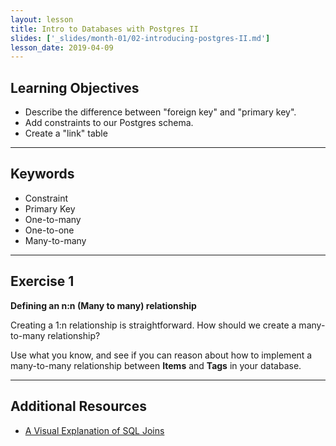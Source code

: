 ```yaml
---
layout: lesson
title: Intro to Databases with Postgres II
slides: ['_slides/month-01/02-introducing-postgres-II.md']
lesson_date: 2019-04-09
---
```


## Learning Objectives

- Describe the difference between "foreign key" and "primary key".
- Add constraints to our Postgres schema.
- Create a "link" table

---

## Keywords

- Constraint
- Primary Key
- One-to-many
- One-to-one
- Many-to-many

---

## Exercise 1

**Defining an n:n (Many to many) relationship**<br/>

Creating a 1:n relationship is straightforward. How should we create a many-to-many relationship? <br/>

Use what you know, and see if you can reason about how to implement a many-to-many relationship between **Items** and **Tags** in your database.

---

## Additional Resources

- [A Visual Explanation of SQL Joins](https://blog.codinghorror.com/a-visual-explanation-of-sql-joins/)
